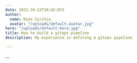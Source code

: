 ```yaml
---
date: 2021-10-12T20:42:07Z
author:
  name: Nino Sirchia
  avatar: "/uploads/default-avatar.jpg"
hero: "/uploads/default-hero.jpg"
title: How to build a gitops pipeline
description: My experience in defining a gitops pipeline

---
```

...